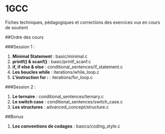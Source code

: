# 1GCC
Fiches techniques, pédagogiques et corrections des exercices vus en cours de soutient

##Ordre des cours

###Session 1 :

 1. **Minimal Statement** : basic/minimal.c
 2. **printf() & scanf()** : basic/printf_scanf.c
 3. **if, if else & else** :  conditional\_sentences/if\_statement.c
 4. **Les boucles while** : iterations/while_loop.c
 5. **L'instruction for :** : iterations/for_loop.c

###Session 2 :
 1. **Le ternaire** : conditional\_sentences/ternary.c
 2. **Le switch case** : conditional\_sentences/switch\_case.c
 3. **Les structures** : advanced\_concept/structure.c

##Bonus 

 1. **Les conventions de codages** : basics/coding_style.c
